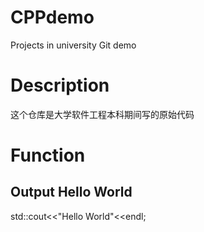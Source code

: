 # CPPdemo
Projects in university Git demo

# Description
这个仓库是大学软件工程本科期间写的原始代码

# Function

## Output Hello World

std::cout<<"Hello World"<<endl;

